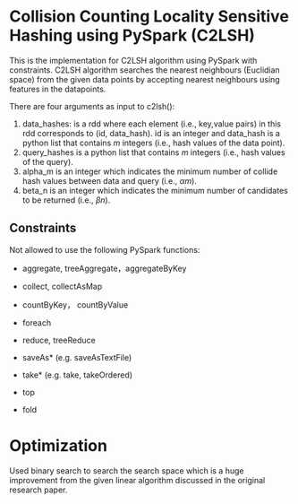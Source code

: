 # Collision Counting Locality Sensitive Hashing using PySpark (C2LSH)
This is the implementation for C2LSH algorithm using PySpark with constraints. C2LSH algorithm searches the nearest neighbours (Euclidian space) from the given data points by accepting nearest neighbours using features in the datapoints.

There are four arguments as input to c2lsh():

1. data_hashes: is a rdd where each element (i.e., key,value pairs) in this rdd corresponds to (id, data_hash). id is an integer and data_hash is a python list that contains $m$ integers (i.e., hash values of the data point).
2. query_hashes is a python list that contains $m$ integers (i.e., hash values of the query).
3. alpha_m is an integer which indicates the minimum number of collide hash values between data and query (i.e., $\alpha m$).
4. beta_n is an integer which indicates the minimum number of candidates to be returned (i.e., $\beta n$).
 
## Constraints
Not allowed to use the following PySpark functions:
* aggregate, treeAggregate，aggregateByKey

* collect, collectAsMap

* countByKey， countByValue

* foreach

* reduce, treeReduce

* saveAs* (e.g. saveAsTextFile)

* take* (e.g. take, takeOrdered)

* top

* fold

# Optimization
Used binary search to search the search space which is a huge improvement from the given linear algorithm discussed in the original research paper.
